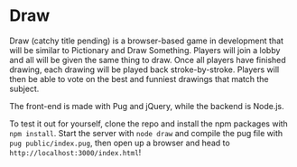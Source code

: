 # Draw

Draw (catchy title pending) is a browser-based game in development that will be similar to Pictionary and Draw Something. Players will join a lobby and all will be given the same thing to draw. Once all players have finished drawing, each drawing will be played back stroke-by-stroke. Players will then be able to vote on the best and funniest drawings that match the subject.

The front-end is made with Pug and jQuery, while the backend is Node.js.

To test it out for yourself, clone the repo and install the npm packages with `npm install`. Start the server with `node draw` and compile the pug file with `pug public/index.pug`, then open up a browser and head to `http://localhost:3000/index.html`!

